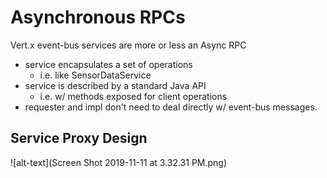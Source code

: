 # Asynchronous RPCs
Vert.x event-bus services are more or less an Async RPC
- service encapsulates a set of operations
    - i.e. like SensorDataService
- service is described by a standard Java API
    - i.e. w/ methods exposed for client operations
- requester and impl don't need to deal directly w/ event-bus messages. 

## Service Proxy Design
![alt-text](Screen Shot 2019-11-11 at 3.32.31 PM.png)